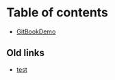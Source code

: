 # Table of contents

* [GitBookDemo](README.md)

## Old links

* [test](https://oldversion.com%20)

